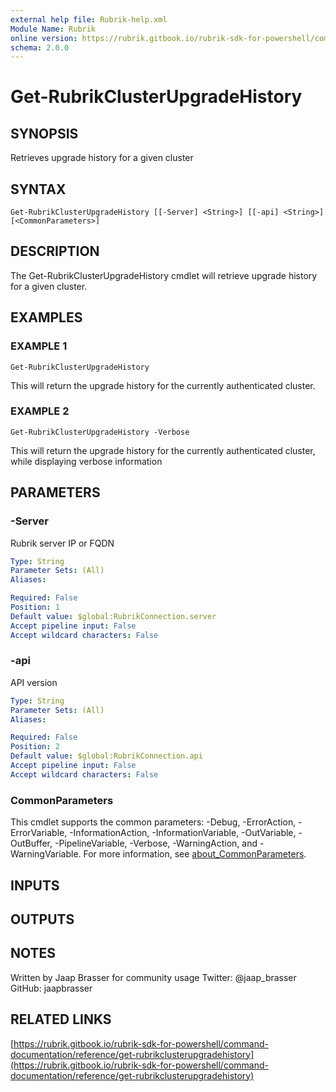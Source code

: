 ```yaml
---
external help file: Rubrik-help.xml
Module Name: Rubrik
online version: https://rubrik.gitbook.io/rubrik-sdk-for-powershell/command-documentation/reference/get-rubrikclusterupgradehistory
schema: 2.0.0
---
```


# Get-RubrikClusterUpgradeHistory

## SYNOPSIS
Retrieves upgrade history for a given cluster

## SYNTAX

```
Get-RubrikClusterUpgradeHistory [[-Server] <String>] [[-api] <String>] [<CommonParameters>]
```

## DESCRIPTION
The Get-RubrikClusterUpgradeHistory cmdlet will retrieve upgrade history for a given cluster.

## EXAMPLES

### EXAMPLE 1
```
Get-RubrikClusterUpgradeHistory
```

This will return the upgrade history for the currently authenticated cluster.

### EXAMPLE 2
```
Get-RubrikClusterUpgradeHistory -Verbose
```

This will return the upgrade history for the currently authenticated cluster, while displaying verbose information

## PARAMETERS

### -Server
Rubrik server IP or FQDN

```yaml
Type: String
Parameter Sets: (All)
Aliases:

Required: False
Position: 1
Default value: $global:RubrikConnection.server
Accept pipeline input: False
Accept wildcard characters: False
```

### -api
API version

```yaml
Type: String
Parameter Sets: (All)
Aliases:

Required: False
Position: 2
Default value: $global:RubrikConnection.api
Accept pipeline input: False
Accept wildcard characters: False
```

### CommonParameters
This cmdlet supports the common parameters: -Debug, -ErrorAction, -ErrorVariable, -InformationAction, -InformationVariable, -OutVariable, -OutBuffer, -PipelineVariable, -Verbose, -WarningAction, and -WarningVariable. For more information, see [about_CommonParameters](http://go.microsoft.com/fwlink/?LinkID=113216).

## INPUTS

## OUTPUTS

## NOTES
Written by Jaap Brasser for community usage
Twitter: @jaap_brasser
GitHub: jaapbrasser

## RELATED LINKS

[https://rubrik.gitbook.io/rubrik-sdk-for-powershell/command-documentation/reference/get-rubrikclusterupgradehistory](https://rubrik.gitbook.io/rubrik-sdk-for-powershell/command-documentation/reference/get-rubrikclusterupgradehistory)

